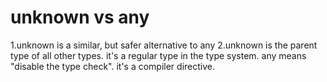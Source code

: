 


# unknown vs any
1.unknown is a similar, but safer alternative to any
2.unknown is the parent type of all other types. it's a regular type in the type system.
any means "disable the type check". it's a compiler directive.